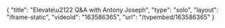 {
    "title": "Elevate\u2122 Q&A with Antony Joseph",
    "type": "solo",
    "layout": "iframe-static",
    "videoId": "163586365",
    "url": "\/tvpembed\/163586365"
}